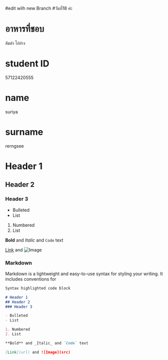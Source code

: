 #edit wilh new Branch
#วันที่18 ค่ะ
# อาหารที่ชอบ
ส้มตำ ไก่ย่าง 
# student ID
57122420555
# name
suriya
# surname
rerngsee

# Header 1
## Header 2
### Header 3

- Bulleted
- List

1. Numbered
2. List

**Bold** and _Italic_ and `Code` text

[Link](url) and ![Image](src)

### Markdown

Markdown is a lightweight and easy-to-use syntax for styling your writing. It includes conventions for

```markdown
Syntax highlighted code block

# Header 1
## Header 2
### Header 3

- Bulleted
- List

1. Numbered
2. List

**Bold** and _Italic_ and `Code` text

[Link](url) and ![Image](src)
